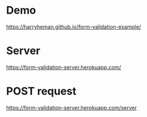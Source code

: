 # Demo
https://harryheman.github.io/form-validation-example/

# Server
https://form-validation-server.herokuapp.com/

# POST request
https://form-validation-server.herokuapp.com/server
